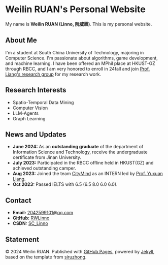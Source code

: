 # Weilin RUAN's Personal Website

My name is **Weilin RUAN (Linno, 阮威霖)**. This is my personal website. 

## About Me

I'm a student at South China University of Technology, majoring in Computer Science. I'm passionate about algorithms, game development, and machine learning. I have been offered an MPhil place at HKUST-GZ through RBCC, and I am very honored to enroll in 24fall and join [Prof. Liang's research group](https://citymind.top/about-us/) for my research work.

## Research Interests

- Spatio-Temporal Data Mining
- Computer Vision
- LLM-Agents
- Graph Learning

## News and Updates

- **June 2024:** As an **outstanding graduate** of the department of Information Science and Technology, receive the undergraduate certificate from Jinan University.
- **July 2023:** Participated in the RBCC offline held in HKUST(GZ) and achieved outstanding camper.
- **Aug 2023:** Joined the team [CityMind](https://citymind.top/about-us/) as an INTERN led by [Prof. Yuxuan Liang](http://yuxuanliang.com/).
- **Oct 2023:** Passed IELTS with 6.5 (6.5 8.0 6.0 6.0).

## Contact

- **Email:** 2042599101@qq.com
- **GitHub:** [RWLinno](https://github.com/RWLinno/)
- **CSDN:** [SC_Linno](https://blog.csdn.net/SC_Linno)

## Statement

© 2024 Weilin RUAN. Published with [GitHub Pages](https://pages.github.com/), powered by [Jekyll](https://jekyllrb.com/), based on the template from [siruzhong](https://github.com/siruzhong/siruzhong.github.io).
